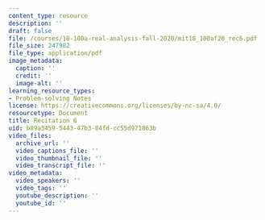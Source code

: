 ```yaml
---
content_type: resource
description: ''
draft: false
file: /courses/18-100a-real-analysis-fall-2020/mit18_100af20_rec6.pdf
file_size: 247982
file_type: application/pdf
image_metadata:
  caption: ''
  credit: ''
  image-alt: ''
learning_resource_types:
- Problem-solving Notes
license: https://creativecommons.org/licenses/by-nc-sa/4.0/
resourcetype: Document
title: Recitation 6
uid: b89a3459-5443-47b3-84fd-cc55d971863b
video_files:
  archive_url: ''
  video_captions_file: ''
  video_thumbnail_file: ''
  video_transcript_file: ''
video_metadata:
  video_speakers: ''
  video_tags: ''
  youtube_description: ''
  youtube_id: ''
---
```

